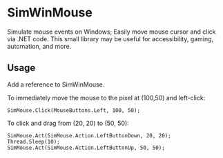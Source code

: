 # SimWinMouse
Simulate mouse events on Windows;  Easily move mouse cursor and click via .NET code.
This small library may be useful for accessibility, gaming, automation, and more.

## Usage
Add a reference to SimWinMouse.

To immediately move the mouse to the pixel at (100,50) and left-click:
```
SimMouse.Click(MouseButtons.Left, 100, 50);
```

To click and drag from (20, 20) to (50, 50):
```
SimMouse.Act(SimMouse.Action.LeftButtonDown, 20, 20);
Thread.Sleep(10);
SimMouse.Act(SimMouse.Action.LeftButtonUp, 50, 50);
```
